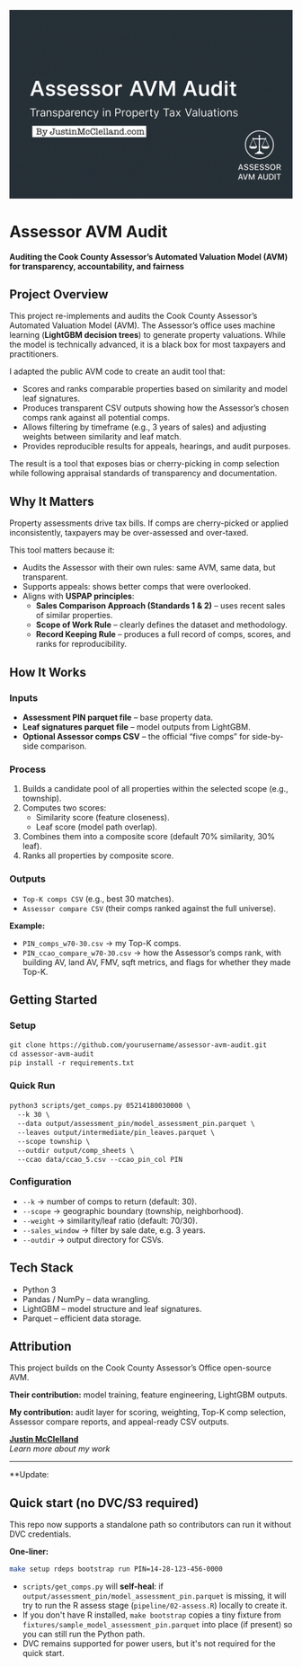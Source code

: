 ![Assessor AVM Audit Banner](Assessor%20AVM%20Audit.png)


<!DOCTYPE html>
<html lang="en">
<head>
  <meta charset="UTF-8">
</head>
<body>

  <h1>Assessor AVM Audit</h1>
  <p><strong>Auditing the Cook County Assessor’s Automated Valuation Model (AVM) for transparency, accountability, and fairness</strong></p>

  <h2>Project Overview</h2>
  <p>This project re-implements and audits the Cook County Assessor’s Automated Valuation Model (AVM). The Assessor’s office uses machine learning (<strong>LightGBM decision trees</strong>) to generate property valuations. While the model is technically advanced, it is a black box for most taxpayers and practitioners.</p>

  <div class="highlight">
    <p>I adapted the public AVM code to create an audit tool that:</p>
    <ul>
      <li>Scores and ranks comparable properties based on similarity and model leaf signatures.</li>
      <li>Produces transparent CSV outputs showing how the Assessor’s chosen comps rank against all potential comps.</li>
      <li>Allows filtering by timeframe (e.g., 3 years of sales) and adjusting weights between similarity and leaf match.</li>
      <li>Provides reproducible results for appeals, hearings, and audit purposes.</li>
    </ul>
    <p>The result is a tool that exposes bias or cherry-picking in comp selection while following appraisal standards of transparency and documentation.</p>
  </div>

  <h2>Why It Matters</h2>
  <p>Property assessments drive tax bills. If comps are cherry-picked or applied inconsistently, taxpayers may be over-assessed and over-taxed.</p>
  <p>This tool matters because it:</p>
  <ul>
    <li>Audits the Assessor with their own rules: same AVM, same data, but transparent.</li>
    <li>Supports appeals: shows better comps that were overlooked.</li>
    <li>Aligns with <strong>USPAP principles</strong>:
      <ul>
        <li><strong>Sales Comparison Approach (Standards 1 & 2)</strong> – uses recent sales of similar properties.</li>
        <li><strong>Scope of Work Rule</strong> – clearly defines the dataset and methodology.</li>
        <li><strong>Record Keeping Rule</strong> – produces a full record of comps, scores, and ranks for reproducibility.</li>
      </ul>
    </li>
  </ul>

  <h2>How It Works</h2>
  <h3>Inputs</h3>
  <ul>
    <li><strong>Assessment PIN parquet file</strong> – base property data.</li>
    <li><strong>Leaf signatures parquet file</strong> – model outputs from LightGBM.</li>
    <li><strong>Optional Assessor comps CSV</strong> – the official “five comps” for side-by-side comparison.</li>
  </ul>

  <h3>Process</h3>
  <ol>
    <li>Builds a candidate pool of all properties within the selected scope (e.g., township).</li>
    <li>Computes two scores:
      <ul>
        <li>Similarity score (feature closeness).</li>
        <li>Leaf score (model path overlap).</li>
      </ul>
    </li>
    <li>Combines them into a composite score (default 70% similarity, 30% leaf).</li>
    <li>Ranks all properties by composite score.</li>
  </ol>

  <h3>Outputs</h3>
  <ul>
    <li><code>Top-K comps CSV</code> (e.g., best 30 matches).</li>
    <li><code>Assessor compare CSV</code> (their comps ranked against the full universe).</li>
  </ul>

  <div class="highlight">
    <p><strong>Example:</strong></p>
    <ul>
      <li><code>PIN_comps_w70-30.csv</code> → my Top-K comps.</li>
      <li><code>PIN_ccao_compare_w70-30.csv</code> → how the Assessor’s comps rank, with building AV, land AV, FMV, sqft metrics, and flags for whether they made Top-K.</li>
    </ul>
  </div>

  <h2>Getting Started</h2>
  <h3>Setup</h3>
  <pre><code>git clone https://github.com/yourusername/assessor-avm-audit.git
cd assessor-avm-audit
pip install -r requirements.txt</code></pre>

  <h3>Quick Run</h3>
  <pre><code>python3 scripts/get_comps.py 05214180030000 \
  --k 30 \
  --data output/assessment_pin/model_assessment_pin.parquet \
  --leaves output/intermediate/pin_leaves.parquet \
  --scope township \
  --outdir output/comp_sheets \
  --ccao data/ccao_5.csv --ccao_pin_col PIN</code></pre>

  <h3>Configuration</h3>
  <ul>
    <li><code>--k</code> → number of comps to return (default: 30).</li>
    <li><code>--scope</code> → geographic boundary (township, neighborhood).</li>
    <li><code>--weight</code> → similarity/leaf ratio (default: 70/30).</li>
    <li><code>--sales_window</code> → filter by sale date, e.g. 3 years.</li>
    <li><code>--outdir</code> → output directory for CSVs.</li>
  </ul>

  <h2>Tech Stack</h2>
  <ul>
    <li>Python 3</li>
    <li>Pandas / NumPy – data wrangling.</li>
    <li>LightGBM – model structure and leaf signatures.</li>
    <li>Parquet – efficient data storage.</li>
  </ul>

  <h2>Attribution</h2>
  <p>This project builds on the Cook County Assessor’s Office open-source AVM.</p>
  <p><strong>Their contribution:</strong> model training, feature engineering, LightGBM outputs.</p>
  <p><strong>My contribution:</strong> audit layer for scoring, weighting, Top-K comp selection, Assessor compare reports, and appeal-ready CSV outputs.</p>


**[Justin McClelland](http://www.justinmcclelland.com)**  
*Learn more about my work*

---

**Update:

</body>
</html>


## Quick start (no DVC/S3 required)

This repo now supports a standalone path so contributors can run it without DVC credentials.

**One-liner:**

```bash
make setup rdeps bootstrap run PIN=14-28-123-456-0000
```

- `scripts/get_comps.py` will **self-heal**: if `output/assessment_pin/model_assessment_pin.parquet`
  is missing, it will try to run the R assess stage (`pipeline/02-assess.R`) locally to create it.
- If you don't have R installed, `make bootstrap` copies a tiny fixture from
  `fixtures/sample_model_assessment_pin.parquet` into place (if present) so you can still run the Python path.
- DVC remains supported for power users, but it's not required for the quick start.
